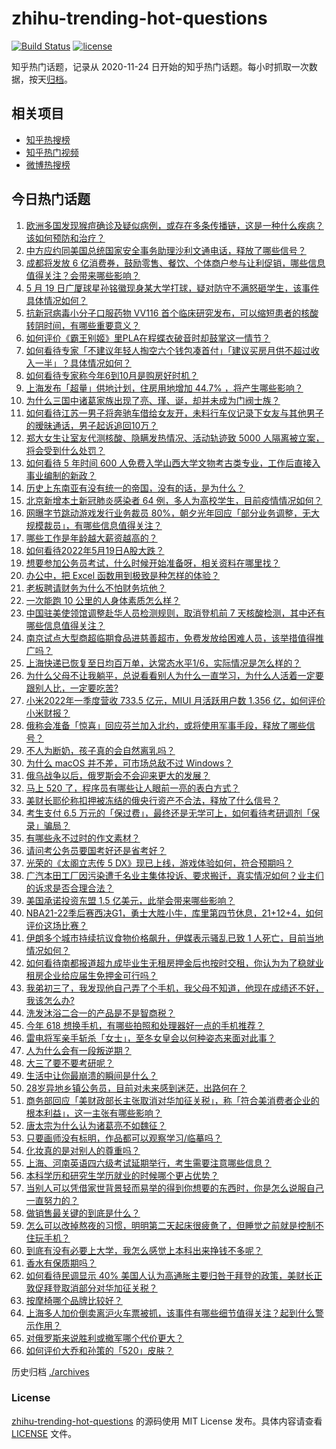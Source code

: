 # zhihu-trending-hot-questions

[![Build Status](https://github.com/justjavac/zhihu-trending-hot-questions/workflows/ci/badge.svg?branch=master)](https://github.com/justjavac/zhihu-trending-hot-questions/actions)
[![license](https://img.shields.io/github/license/justjavac/zhihu-trending-hot-questions)](https://github.com/justjavac/zhihu-trending-hot-questions/blob/master/LICENSE)

知乎热门话题，记录从 2020-11-24 日开始的知乎热门话题。每小时抓取一次数据，按天[归档](./archives)。

## 相关项目

- [知乎热搜榜](https://github.com/justjavac/zhihu-trending-top-search)
- [知乎热门视频](https://github.com/justjavac/zhihu-trending-hot-video)
- [微博热搜榜](https://github.com/justjavac/weibo-trending-hot-search)

## 今日热门话题

<!-- BEGIN -->
<!-- 最后更新时间 Fri May 20 2022 06:23:03 GMT+0800 (China Standard Time) -->

1. [欧洲多国发现猴痘确诊及疑似病例，或存在多条传播链，这是一种什么疾病？该如何预防和治疗？](https://www.zhihu.com/question/533513775)
1. [中方应约同美国总统国家安全事务助理沙利文通电话，释放了哪些信号？](https://www.zhihu.com/question/533508224)
1. [成都将发放 6 亿消费券，鼓励零售、餐饮、个体商户参与让利促销，哪些信息值得关注？会带来哪些影响？](https://www.zhihu.com/question/532585015)
1. [5 月 19 日广厦球星孙铭徽现身某大学打球，疑对防守不满怒砸学生，该事件具体情况如何？](https://www.zhihu.com/question/533524942)
1. [抗新冠病毒小分子口服药物 VV116 首个临床研究发布，可以缩短患者的核酸转阴时间，有哪些重要意义？](https://www.zhihu.com/question/533355134)
1. [如何评价《霸王别姬》里PLA在程蝶衣破音时却鼓掌这一情节？](https://www.zhihu.com/question/22285509)
1. [如何看待专家「不建议年轻人掏空六个钱包凑首付」「建议买房月供不超过收入一半」？具体情况如何？](https://www.zhihu.com/question/533537784)
1. [如何看待专家称今年6到10月是购房好时机？](https://www.zhihu.com/question/533559865)
1. [上海发布「超量」供地计划，住房用地增加 44.7% ，将产生哪些影响？](https://www.zhihu.com/question/533239624)
1. [为什么三国中诸葛家族出现了亮、瑾、诞，却并未成为门阀士族？](https://www.zhihu.com/question/23114629)
1. [如何看待江苏一男子将奔驰车借给女友开，未料行车仪记录下女友与其他男子的暧昧通话，男子起诉追回10万？](https://www.zhihu.com/question/533545738)
1. [郑大女生让室友代测核酸、隐瞒发热情况、活动轨迹致 5000 人隔离被立案，将会受到什么处罚？](https://www.zhihu.com/question/533520370)
1. [如何看待 5 年时间 600 人免费入学山西大学文物考古类专业，工作后直接入事业编制的新政？](https://www.zhihu.com/question/533363662)
1. [历史上东南亚有没有统一的帝国，没有的话，是为什么？](https://www.zhihu.com/question/35951578)
1. [北京新增本土新冠肺炎感染者 64 例，多人为高校学生，目前疫情情况如何？](https://www.zhihu.com/question/533597142)
1. [网曝字节跳动游戏发行业务裁员 80%，朝夕光年回应「部分业务调整，无大规模裁员」，有哪些信息值得关注？](https://www.zhihu.com/question/533476697)
1. [哪些工作是年龄越大薪资越高的？](https://www.zhihu.com/question/533169403)
1. [如何看待2022年5月19日A股大跌？](https://www.zhihu.com/question/533521966)
1. [想要参加公务员考试，什么时候开始准备呀，相关资料在哪里找？](https://www.zhihu.com/question/518258980)
1. [办公中，把 Excel 函数用到极致是种怎样的体验？](https://www.zhihu.com/question/32248335)
1. [老板聘请财务为什么不怕财务坑他？](https://www.zhihu.com/question/308847003)
1. [一次能跑 10 公里的人身体素质怎么样？](https://www.zhihu.com/question/374217714)
1. [中国驻美使领馆调整赴华人员检测规则，取消登机前 7 天核酸检测，其中还有哪些信息值得关注？](https://www.zhihu.com/question/533430493)
1. [南京试点大型商超临期食品进慈善超市，免费发放给困难人员，该举措值得推广吗？](https://www.zhihu.com/question/533209810)
1. [上海快递已恢复至日均百万单，达常态水平1/6，实际情况是怎么样的？](https://www.zhihu.com/question/533395615)
1. [为什么父母不让我躺平，总说看看别人为什么一直学习，为什么人活着一定要跟别人比，一定要吃苦?](https://www.zhihu.com/question/533509957)
1. [小米2022年一季度营收 733.5 亿元，MIUI 月活跃用户数 1.356 亿，如何评价小米财报？](https://www.zhihu.com/question/533612259)
1. [俄称会准备「惊喜」回应芬兰加入北约，或将使用军事手段，释放了哪些信号？](https://www.zhihu.com/question/533529976)
1. [不人为断奶，孩子真的会自然离乳吗？](https://www.zhihu.com/question/484540748)
1. [为什么 macOS 并不差，可市场总敌不过 Windows？](https://www.zhihu.com/question/510326999)
1. [俄乌战争以后，俄罗斯会不会迎来更大的发展？](https://www.zhihu.com/question/531943394)
1. [马上 520 了，程序员有哪些让人眼前一亮的表白方式？](https://www.zhihu.com/question/533086732)
1. [美财长耶伦称扣押被冻结的俄央行资产不合法，释放了什么信号？](https://www.zhihu.com/question/533569393)
1. [考生支付 6.5 万元的「保过费」，最终还是无学可上，如何看待考研调剂「保录」骗局？](https://www.zhihu.com/question/533538330)
1. [有哪些永不过时的作文素材？](https://www.zhihu.com/question/318788758)
1. [请问考公务员要国考好还是省考好？](https://www.zhihu.com/question/292113644)
1. [光荣的《太阁立志传 5 DX》现已上线，游戏体验如何，符合预期吗？](https://www.zhihu.com/question/533540516)
1. [广汽本田工厂因污染遭千名业主集体投诉、要求搬迁，真实情况如何？业主们的诉求是否合理合法？](https://www.zhihu.com/question/533363476)
1. [美国承诺投资东盟 1.5 亿美元，此举会带来哪些影响？](https://www.zhihu.com/question/532759541)
1. [NBA21-22季后赛西决G1，勇士大胜小牛，库里第四节休息，21+12+4，如何评价这场比赛？](https://www.zhihu.com/question/533542590)
1. [伊朗多个城市持续抗议食物价格飙升，伊媒表示骚乱已致 1 人死亡，目前当地情况如何？](https://www.zhihu.com/question/532940504)
1. [如何看待南都报道超九成毕业生无租房押金后也按时交租，你认为为了稳就业租房企业给应届生免押金可行吗？](https://www.zhihu.com/question/533578063)
1. [我弟初三了，我发现他自己弄了个手机，我父母不知道，他现在成绩还不好，我该怎么办?](https://www.zhihu.com/question/533527283)
1. [洗发沐浴二合一的产品是不是智商税？](https://www.zhihu.com/question/531970596)
1. [今年 618 想换手机，有哪些拍照和处理器好一点的手机推荐？](https://www.zhihu.com/question/531935794)
1. [雷电将军亲手斩杀「女士」，至冬女皇会以何种姿态来面对此事？](https://www.zhihu.com/question/486402715)
1. [人为什么会有一段叛逆期？](https://www.zhihu.com/question/373847765)
1. [大三了要不要考研呢？](https://www.zhihu.com/question/533513494)
1. [生活中让你最崩溃的瞬间是什么？](https://www.zhihu.com/question/434353282)
1. [28岁异地乡镇公务员，目前对未来感到迷茫，出路何在？](https://www.zhihu.com/question/530968019)
1. [商务部回应「美财政部长主张取消对华加征关税」，称「符合美消费者企业的根本利益」，这一主张有哪些影响？](https://www.zhihu.com/question/533587196)
1. [唐太宗为什么认为诸葛亮不如魏征？](https://www.zhihu.com/question/533301566)
1. [只要画师没有标明，作品都可以观察学习/临摹吗？](https://www.zhihu.com/question/533119719)
1. [化妆真的是对别人的尊重吗？](https://www.zhihu.com/question/529615602)
1. [上海、河南英语四六级考试延期举行，考生需要注意哪些信息？](https://www.zhihu.com/question/533539217)
1. [本科学历和研究生学历就业的时候哪个更占优势？](https://www.zhihu.com/question/532992636)
1. [当别人可以凭借家世背景轻而易举的得到你想要的东西时，你是怎么说服自己一直努力的？](https://www.zhihu.com/question/532065183)
1. [做销售最关键的到底是什么？](https://www.zhihu.com/question/530936918)
1. [怎么可以改掉熬夜的习惯，明明第二天起床很疲惫了，但睡觉之前就是控制不住玩手机？](https://www.zhihu.com/question/533488263)
1. [到底有没有必要上大学，我怎么感觉上本科出来挣钱不多呢？](https://www.zhihu.com/question/533196360)
1. [香水有保质期吗？](https://www.zhihu.com/question/20612253)
1. [如何看待民调显示 40% 美国人认为高通胀主要归咎于拜登的政策，美财长正敦促拜登取消部分对华加征关税？](https://www.zhihu.com/question/533511561)
1. [按摩椅哪个品牌比较好？](https://www.zhihu.com/question/27564356)
1. [上海多人加价倒卖离沪火车票被抓，该事件有哪些细节值得关注？起到什么警示作用？](https://www.zhihu.com/question/533263681)
1. [对俄罗斯来说胜利或撤军哪个代价更大？](https://www.zhihu.com/question/533503577)
1. [如何评价大乔和孙策的「520」皮肤？](https://www.zhihu.com/question/532815792)

<!-- END -->

历史归档 [./archives](./archives)

### License

[zhihu-trending-hot-questions](https://github.com/justjavac/zhihu-trending-hot-questions)
的源码使用 MIT License 发布。具体内容请查看 [LICENSE](./LICENSE) 文件。
